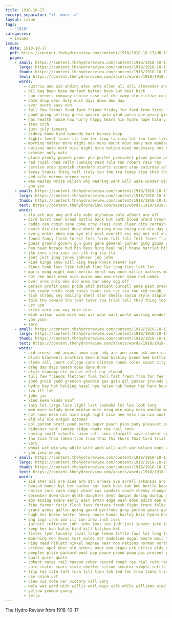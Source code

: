 ```yaml
---
title: 1918-10-17
excerpt_separator: "<!--more-->"
layout: issue
tags:
  - "1918"
categories:
  - issues
issue:
  date: 1918-10-17
  pdf: https://content.thehydroreview.com/content/1918/1918-10-17/HR-1918-10-17.pdf
  pages:
    - small: https://content.thehydroreview.com/content/1918/1918-10-17/small/HR-1918-10-17-01.jpg
      large: https://content.thehydroreview.com/content/1918/1918-10-17/large/HR-1918-10-17-01.jpg
      thumb: https://content.thehydroreview.com/content/1918/1918-10-17/thumbnails/HR-1918-10-17-01.jpg
      text: https://content.thehydroreview.com/assets/words/1918/1918-10-17/HR-1918-10-17-01.txt
      words:
        - austria aud aid anding ates arms allen all alli alexander and able are ave army
        - bil bag been base barrack better boys but best back
        - can corners company choice case cal che camp close clear cost camps call cross carl caddo cruce county change cant come
        - date drop dear duty dust days down deo day
        - ever every easy ean
        - fall few farmer fund farm friend friday for ford from first fewer fever
        - good going getting gress govern goin glad guess gov geary given governor gol german
        - has health house how hurry happy heard him hydro hope hilary hun henry hea hight had homes
        - ites inch
        - just july january
        - kidney know kind kennedy karr kansas keep
        - lights level lease lis lam ler ling lansing lot leo look like last liberty lions little lines les large lowing
        - morning matter more might men mens mount most many man monday mckeever may moth must much means mak
        - nations note noth nice night nine nation need necessary not needs
        - october only oats
        - place plenty pounds power phe porter president plows peace people pap pose pro piece present pea
        - red royal road relly running read rule run robert rais ray
        - service step spanish standard starts second stay saturday sali smith sary son super sinco sturdy scott sunday state store special sales see speaks
        - texas travis thing tell truly ten the tra times tise than then thal tor tary turns try them
        - ved vile vernon vernor very
        - was wesley write wilson why wearing went will wate wonder wish way work well wild weeks with world
        - you yea
    - small: https://content.thehydroreview.com/content/1918/1918-10-17/small/HR-1918-10-17-02.jpg
      large: https://content.thehydroreview.com/content/1918/1918-10-17/large/HR-1918-10-17-02.jpg
      thumb: https://content.thehydroreview.com/content/1918/1918-10-17/thumbnails/HR-1918-10-17-02.jpg
      text: https://content.thehydroreview.com/assets/words/1918/1918-10-17/HR-1918-10-17-02.txt
      words:
        - als ach aid ang and ale ashe alphonso able albert are all
        - bird burst been bread buttle buck but bath blood brand brown boys began best body back baye benjamin big blue bis business bas
        - caddo can comin cane come croy class cant clear city certain course chandler carry case coll captain call care cobb cough cot cat cases came cox constant card county
        - death dix din dust done demic during does doing dee die day depew duty doctor down
        - every enter eben ean eye ell eral everett ess esa ent est enid
        - found fancy flesh forest fess foren full fall fell fever fruits france first fellow fought fron fight from for fam
        - guess ground govern gun guns gone general gunner ging gauze getting guard glad governor gover gener gon given
        - hen head horace hud hin hess hing heal halt house harriet high hand hey how hung honor hamilton him harry hed health held hens hot hotter helena hydro has had
        - ike inns irra ines ish ilk ing isa ita
        - jent just jong jones johnson job john
        - kind kings know kill king keep knock keever ker
        - lines look lear like lehigh lind lar long line left lot
        - marti ming might must melina merit may much miller matters mail many mochan murray mask mee man mcalester men maker mine matter more mele made
        - not nee near need nick nurse now new never name ned names
        - over ores only obe old ones oar obey ogg off
        - person profit pack pride phil patient purcell pete past present pat poh plenty peat perfect piety purks poth pers pound pierre petty per pan peter phillippe public patrick part pulse poor pay pure ports paper people
        - rex ready rocks room rates rever ree rac rea roe red rough
        - sick strong sey smiling shell star shells sonza style staple still speed scarlet severe span soon sar spanish second shar senator states subject school sturdy summer stick she sneeze state saw such sheen signal size spain see
        - talk the toward tho teat tater toa trial tell thad thing too tonic then tut them tuke tention tant turks ties thomas take try turk times tue trench taken thi
        - ust use
        - vitek very vas vay vere vice
        - wish wilson wide wire was war wear wall world wearing wonder white with walk word way went water want while well willa won work will
        - you youn
        - zero
    - small: https://content.thehydroreview.com/content/1918/1918-10-17/small/HR-1918-10-17-03.jpg
      large: https://content.thehydroreview.com/content/1918/1918-10-17/large/HR-1918-10-17-03.jpg
      thumb: https://content.thehydroreview.com/content/1918/1918-10-17/thumbnails/HR-1918-10-17-03.jpg
      text: https://content.thehydroreview.com/assets/words/1918/1918-10-17/HR-1918-10-17-03.txt
      words:
        - aid arnest and august amon agar ady are ane aron ask america able all aud
        - blish blackwell brothers been bread blakley breed bee bottle big behel but bixler best brott business bane buy
        - clyde call count college cane clinton conde coles coast city coma car cary chandler camp clarinda carl can county
        - drag day days death does dane dunn
        - elsie economy ele esther ethel ear elwood
        - full few friends fletcher fuel fell fast fresh from for fee famous fewer fairly fand first fain forte fan
        - good grain gadd greeson goodwin gas gain gil guster grounds gladys gear gey graves gon goods
        - hydro hay hot holding hazel hye helen hub homer her hero houck horan hester has hying herd heres hon hane hand hoes hee honey half hope home herndon hore hil
        - iva ill ish
        - john jas
        - kind keen kinds kauf
        - lacy let large lace light last lookeba lot loa look long
        - men mare malady more minton mite ming min many mein monday marlow mells matters miss mighty mills mea mansel male members mattie made
        - not news nese nol nine nigh night nise nee nels now nia noel
        - old ols ole oregon october
        - pol patron pratt peed ports paper peach pion pany pleasant part people president panter
        - ridenour rent ramsey ridge roads ree rail reno
        - saving small schools susan soll sons sturgill save student spanish sister she supply store stoves scott sunday sele shi sine ser shanks soy service sees see school sin saturday sun sit such solid
        - the tise than taken tron trom thai thi thurs thal tard trial travis try
        - very
        - wheat wit win why while witt week will with war wilson want wren word weatherford winter way work was
        - you yong young
    - small: https://content.thehydroreview.com/content/1918/1918-10-17/small/HR-1918-10-17-04.jpg
      large: https://content.thehydroreview.com/content/1918/1918-10-17/large/HR-1918-10-17-04.jpg
      thumb: https://content.thehydroreview.com/content/1918/1918-10-17/thumbnails/HR-1918-10-17-04.jpg
      text: https://content.thehydroreview.com/assets/words/1918/1918-10-17/HR-1918-10-17-04.txt
      words:
        - aid ater all are aide arm ath arness ave arrell arkansas aro arizona argent anand acme arms american accord agent agi and ade able allen ard ain art
        - beulah bonds byl ber barber but bank best bak bob bottle baby blue bring born buy boys bis burner bostick broom bay bethel bas bartgis boards blood bow balzer bond buggy body budd brown black better bradley bergthold books butte business been burgess board booth belong boschert breckenridge behee branch burges binder boschi
        - cation corn cash camps chain cas candies couch cheney chango car change crawford city cater class colony chandler clinton care certain cox cases colier call came carrier clerk case cross cold colt cannon caddo cara county court cast cott con chas clyde can credit clear cun calle cot comin canary caller cattle chairs congress canton
        - december down dise death daughter dent dungan during dunlap day due dollar dick dinner days daugherty doar dom dumas date doming deere dany dread drop doing dearborn deering dok
        - eby essing evans early east erman edge eash edon edith ean ely every eng emerson est end earing
        - fine farmer farin flock fast fortune fresh fight front folks fire fadenrecht free friends far friday foreman fix filley fend forks few for fruit farm full fore fost fed first fry fret falling from fred face
        - grant gress gallon going guard gertrude gray gordon gears garfield grass gustafson grain given givin guest green galde grace gas general garden grout goll good
        - hugh hus horse heater henry house hands harley hair hydro hand hail hyde homestead harrow helen harry hundred hannon hineman hom hot head hawkin high hour hoof her hearing honorable hoi hinton hay hoes heads homes had has hilda home hon haul harro hor holding harness hamilton hays heger henke
        - ing ings iron ima ill ion inez inch ives
        - jarrett jefferson john jobs joss jue judt just janzen jake johns josephine jack jaunita
        - keep ker kan katie kind kill kitchen ket
        - lister lynn laundry laval large lemon little laws lot long lars ling law lillie lace lands land less lizzie luther lookeba lunch ler leaders lester levi labor lincoln life low len lately list last living lee lanter light learn
        - mourning mon meves must mules mar madeline mogul moore mail miss men made moretz milton moret mills monday mati martin mare morgan moth mower mas money mankins marion may mith miles mule mankin mers mile milk mckinley miller moores man
        - ning need niblett nikkel nephew near non nations norman north nice never nary new night noel necessary nie nance note not notice nathan
        - october opal ober old orders over ono organ ork office olds ora oglesby only onal oak
        - peoples plain packard peal pop peace proud pump pai present president pearl place pema policy pay pro pat pledge power plant past post passen proper price part public phe per pete people
        - quall quier quate
        - robert rates rail reason rober record rough res rial ruth rand root recker ryan rav running ray ran rood roma rate radio render rule rab russell roan row rope rome roy red ring route roosevelt range
        - safe states sears state sheller sisson senator simple settle spanish slow saunders spain sides seth sale smooth surgeon sunday stuff scott such store swe sickles ship stops stay stephen sept special severe sell sons set sam schools stove shorty sues sud she saturday service shall stand simmons ser stack school stands standard still suter sick single south sun stroy sani sunda stamps souri son
        - trip tes tate taft tora till tien toh ted ten trom table trim thi the tank tucker trusty torn taken tho tax tha timo turke try them texas too tennessee tone thirsk tao tal tonic tor tat tin take tria towns tiley toe thay triplett
        - use union ust
        - view vis vote ver victory vill very
        - wale wat ward with willis worl ways wilt while williams wied walls went war wilson will wie wide walker willie wife winsor work worth win winter world working wagon willy weh walter wyatt walkin wil wash washington william wiss williamson wright white was week wells wes wars
        - yellow yeoman young
        - zella
---
```


The Hydro Review from 1918-10-17

<!--more-->

